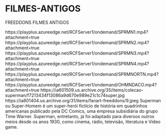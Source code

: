 # FILMES-ANTIGOS
FREEDDONS FILMES ANTIGOS

<item>
<title>[B]COLEÇÃO DO SUPERMAN [COLOR yellow]ANOS 80[/COLOR]  [COLOR lime][/COLOR]  DUBLADO [/B]</title> 
<link>https://playplus.azureedge.net/RCFServer1/ondemand/SPRMN1.mp4?attachment=true</link>
<link>https://playplus.azureedge.net/RCFServer1/ondemand/SPRMN2.mp4?attachment=true</link>
<link>https://playplus.azureedge.net/RCFServer1/ondemand/SPRMN3.mp4?attachment=true</link>
<link>https://playplus.azureedge.net/RCFServer1/ondemand/SPRMN4.mp4?attachment=true</link>
<link>https://playplus.azureedge.net/RCFServer1/ondemand/SPRMNORTN.mp4?attachment=true</link>
<link>https://playplus.azureedge.net/RCFServer1/ondemand/OHMNDACO.mp4?attachment=true</link>
<thumbnail>https://ia601509.us.archive.org/35/items/colecao-superman/f7213434f13086a9d670e989e21c1c74super.jpg</thumbnail>
<fanart>https://ia801404.us.archive.org/31/items/fanart-freeddons/9.jpeg</fanart>
<info>Superman ou Super-Homem é um super-herói fictício de história em quadrinhos americanas publicado pela DC Comics, uma empresa subsidiária do grupo Time Warner. Superman, entretanto, já foi adaptado para diversos outros meios desde os anos 1930, como cinema, rádio, televisão, literatura e Video game.</info>
<genre></genre>
</item>


